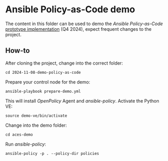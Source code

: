 # Ansible Policy-as-Code demo

The content in this folder can be used to demo the *Ansible Policy-as-Code* [prototype implementation](https://github.com/ansible/ansible-policy) (Q4 2024), expect frequent changes to the project.

## How-to

After cloning the project, change into the correct folder:

```console
cd 2024-11-08-demo-policy-as-code
```

Prepare your control node for the demo:

```console
ansible-playbook prepare-demo.yml
```

This will install *OpenPolicy* Agent and *ansible-policy*. Activate the Python VE:

```console
source demo-ve/bin/activate
```

Change into the demo folder:

```console
cd aces-demo
```

Run *ansible-policy*:

```console
ansible-policy -p . --policy-dir policies
```
